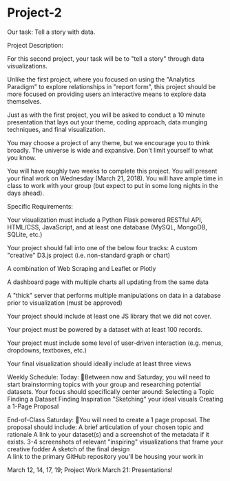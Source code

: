 # Project-2

Our task: Tell a story with data.

Project Description:

For this second project, your task will be to "tell a story" through data visualizations.

Unlike the first project, where you focused on using the "Analytics Paradigm" to explore relationships in "report form", this project should be more focused on providing users an interactive means to explore data themselves.

Just as with the first project, you will be asked to conduct a 10 minute presentation that lays out your theme, coding approach, data munging techniques, and final visualization.

You may choose a project of any theme, but we encourage you to think broadly. The universe is wide and expansive. Don't limit yourself to what you know.

You will have roughly two weeks to complete this project. You will present your final work on Wednesday (March 21, 2018). You will have ample time in class to work with your group (but expect to put in some long nights in the days ahead).

Specific Requirements:

Your visualization must include a Python Flask powered RESTful API, HTML/CSS, JavaScript, and at least one database (MySQL, MongoDB, SQLite, etc.)

Your project should fall into one of the below four tracks:
A custom "creative" D3.js project (i.e. non-standard graph or chart)

A combination of Web Scraping and Leaflet or Plotly

A dashboard page with multiple charts all updating from the same data

A "thick" server that performs multiple manipulations on data in a database prior to visualization (must be approved)

Your project should include at least one JS library that we did not cover.

Your project must be powered by a dataset with at least 100 records.

Your project must include some level of user-driven interaction (e.g. menus, dropdowns, textboxes, etc.)

Your final visualization should ideally include at least three views

Weekly Schedule:
Today: Between now and Saturday, you will need to start brainstorming topics with your group and researching potential datasets. Your focus should specifically center around:
Selecting a Topic 	
Finding a Dataset
Finding Inspiration
"Sketching" your ideal visuals
Creating a 1-Page Proposal

End-of-Class Saturday: You will need to create a 1 page proposal. The proposal should include:
A brief articulation of your chosen topic and rationale
A link to your dataset(s) and a screenshot of the metadata if it exists.
3-4 screenshots of relevant "inspiring" visualizations that frame your creative fodder
A sketch of the final design 	
A link to the primary GitHub repository you'll be housing your work in

March 12, 14, 17, 19; Project Work
March 21: Presentations!
